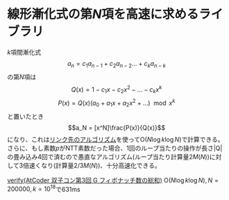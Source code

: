 # 線形漸化式の第$N$項を高速に求めるライブラリ

$k$項間漸化式
$$a_n = c_1a_{n-1}+c_2a_{n-2} \ldots + c_ka_{n-k}$$
の第$N$項は
$$Q(x)=1-c_1x-c_2x^2-\ldots -c_kx^k$$
$$P(x)=Q(x)(a_0+a_1x+a_2x^2+\ldots) \mod x^k$$
と置いたとき
$$a_N = [x^N]\frac{P(x)}{Q(x)}$$
になり、これは[リンク先のアルゴリズム](http://q.c.titech.ac.jp/docs/progs/polynomial_division.html)を使って$\mathrm{O}(N \log k \log N)$で計算できる。
さらに、もし素数$p$がNTT素数だった場合、1回のループ当たりの操作が長さ|Q|の畳み込み4回で済むので愚直なアルゴリズム(ループ当たり計算量$2M(N)$)に対して3倍速くなり(計算量$2/3M(N)$)、十分高速化できる。

[verify(AtCoder 双子コン第3回 G フィボナッチ数の総和)](https://atcoder.jp/contests/s8pc-3/submissions/15520531)
$\mathrm{O}(N \log k \log N), N=200000,k=10^{18}$で631ms